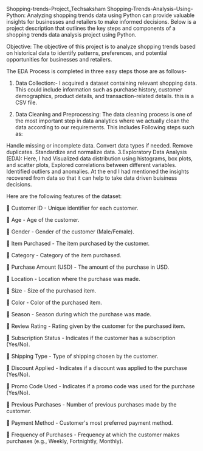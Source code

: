 Shopping-trends-Project_Techsaksham
Shopping-Trends-Analysis-Using-Python: Analyzing shopping trends data using Python can provide valuable insights for businesses and retailers to make informed decisions. Below is a project description that outlines the key steps and components of a shopping trends data analysis project using Python.

Objective: The objective of this project is to analyze shopping trends based on historical data to identify patterns, preferences, and potential opportunities for businesses and retailers.

The EDA Process is completed in three easy steps those are as follows-

1. Data Collection:- I acquired a dataset containing relevant shopping data. This could include information such as purchase history, customer demographics, product details, and transaction-related details. this is a CSV file.

2. Data Cleaning and Preprocessing: The data cleaning process is one of the most important step in data analytics where we actually clean the data according to our requirements. This includes Following steps such as:

Handle missing or incomplete data.
Convert data types if needed.
Remove duplicates.
Standardize and normalize data.
3.Exploratory Data Analysis (EDA): Here, I had Visualized data distribution using histograms, box plots, and scatter plots, Explored correlations between different variables. Identified outliers and anomalies. At the end I had mentioned the insights recovered from data so that it can help to take data driven buisiness decisions.

Here are the following features of the dataset:

📌 Customer ID - Unique identifier for each customer.

📌 Age - Age of the customer.

📌 Gender - Gender of the customer (Male/Female).

📌 Item Purchased - The item purchased by the customer.

📌 Category - Category of the item purchased.

📌 Purchase Amount (USD) - The amount of the purchase in USD.

📌 Location - Location where the purchase was made.

📌 Size - Size of the purchased item.

📌 Color - Color of the purchased item.

📌 Season - Season during which the purchase was made.

📌 Review Rating - Rating given by the customer for the purchased item.

📌 Subscription Status - Indicates if the customer has a subscription (Yes/No).

📌 Shipping Type - Type of shipping chosen by the customer.

📌 Discount Applied - Indicates if a discount was applied to the purchase (Yes/No).

📌 Promo Code Used - Indicates if a promo code was used for the purchase (Yes/No).

📌 Previous Purchases - Number of previous purchases made by the customer.

📌 Payment Method - Customer's most preferred payment method.

📌 Frequency of Purchases - Frequency at which the customer makes purchases (e.g., Weekly, Fortnightly, Monthly).
